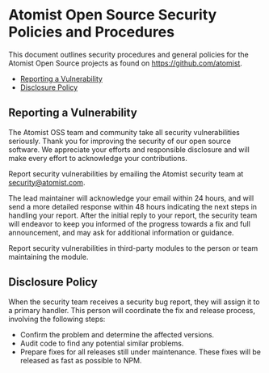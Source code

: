 # Atomist Open Source Security Policies and Procedures

This document outlines security procedures and general policies for the
Atomist Open Source projects as found on https://github.com/atomist.

-   [Reporting a Vulnerability](#reporting-a-vulnerability)
-   [Disclosure Policy](#disclosure-policy)

## Reporting a Vulnerability

The Atomist OSS team and community take all security vulnerabilities
seriously. Thank you for improving the security of our open source
software. We appreciate your efforts and responsible disclosure and will
make every effort to acknowledge your contributions.

Report security vulnerabilities by emailing the Atomist security team
at [security@atomist.com](mailto:security@atomist.com).

The lead maintainer will acknowledge your email within 24 hours, and will
send a more detailed response within 48 hours indicating the next steps in
handling your report. After the initial reply to your report, the security
team will endeavor to keep you informed of the progress towards a fix and
full announcement, and may ask for additional information or guidance.

Report security vulnerabilities in third-party modules to the person or
team maintaining the module.

## Disclosure Policy

When the security team receives a security bug report, they will assign it
to a primary handler. This person will coordinate the fix and release
process, involving the following steps:

-   Confirm the problem and determine the affected versions.
-   Audit code to find any potential similar problems.
-   Prepare fixes for all releases still under maintenance. These fixes
    will be released as fast as possible to NPM.
